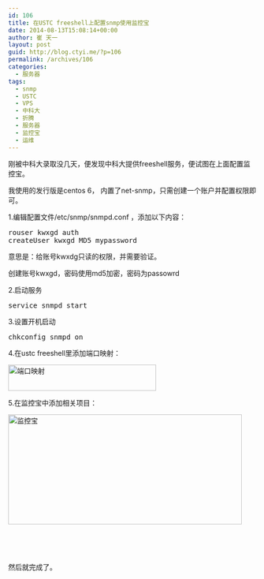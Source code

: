 ```yaml
---
id: 106
title: 在USTC freeshell上配置snmp使用监控宝
date: 2014-08-13T15:08:14+00:00
author: 崔 天一
layout: post
guid: http://blog.ctyi.me/?p=106
permalink: /archives/106
categories:
  - 服务器
tags:
  - snmp
  - USTC
  - VPS
  - 中科大
  - 折腾
  - 服务器
  - 监控宝
  - 运维
---
```

刚被中科大录取没几天，便发现中科大提供freeshell服务，便试图在上面配置监控宝。

我使用的发行版是centos 6， 内置了net-snmp，只需创建一个账户并配置权限即可。

1.编辑配置文件<span class="lang:default decode:true  crayon-inline ">/etc/snmp/snmpd.conf</span> ，添加以下内容：

<pre class="lang:default decode:true ">rouser kwxgd auth
createUser kwxgd MD5 mypassword</pre>

意思是：给账号kwxdg只读的权限，并需要验证。

创建账号kwxgd，密码使用md5加密，密码为passowrd

2.启动服务

<pre class="lang:default decode:true ">service snmpd start</pre>

3.设置开机启动

<pre class="lang:default decode:true ">chkconfig snmpd on</pre>

4.在ustc freeshell里添加端口映射：

[<img class="alignnone size-medium wp-image-107" src="http://blog.ctyi.me/wp-content/uploads/2014/08/QQ截图20140813145544-300x53.png" alt="端口映射" width="300" height="53" srcset="https://blog.ctyi.me/wp-content/uploads/2014/08/QQ截图20140813145544-300x53.png 300w, https://blog.ctyi.me/wp-content/uploads/2014/08/QQ截图20140813145544.png 474w" sizes="(max-width: 300px) 85vw, 300px" />](http://blog.ctyi.me/wp-content/uploads/2014/08/QQ截图20140813145544.png)

5.在监控宝中添加相关项目：

[<img class="alignnone wp-image-108 size-large" src="http://blog.ctyi.me/wp-content/uploads/2014/08/QQ截图20140813150131-1024x482.png" alt="监控宝" width="474" height="223" srcset="https://blog.ctyi.me/wp-content/uploads/2014/08/QQ截图20140813150131-1024x482.png 1024w, https://blog.ctyi.me/wp-content/uploads/2014/08/QQ截图20140813150131-300x141.png 300w, https://blog.ctyi.me/wp-content/uploads/2014/08/QQ截图20140813150131.png 1366w" sizes="(max-width: 474px) 85vw, 474px" />](http://blog.ctyi.me/wp-content/uploads/2014/08/QQ截图20140813150131.png)

&nbsp;

&nbsp;

然后就完成了。

&nbsp;